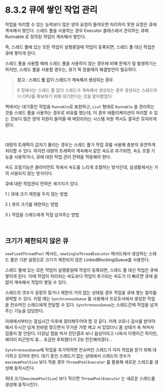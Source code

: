 # 8.3.2 큐에 쌓인 작업 관리

작업을 처리할 수 있는 능력보다 많은 양의 요청이 들어오면 처리하지 못한 요청은 큐에 계속해서 쌓인다. 스레드 풀을 사용하는 경우 Executor 클래스에서 관리하는 큐에 Runnable 로 정의된 작업이 계속해서 쌓인다. 

즉, 스레드 풀에 있는 모든 작업이 실행중일때 작업이 등록되면, 스레드 풀 대신 작업은 큐에 쌓이게 된다.

스레드 풀을 사용할 때에 스레드 풀을 사용하지 않는 경우에 비해 문제가 덜 발생하기는 하지만, 스레드 풀을 사용할 경우는, 큐가 꽉 찼을때의 해결방안이 필요하다.

> **참고 : 스레드 풀 없이 스레드가 계속해서 생성되는 경우**<br>
>
> 6 장에서는 스레드 풀 없이 스레드가 계속해서 생성되는 경우 생성되는 스레드마다 CPU를 확보하기 위해 대기한다는 것을 알아봤었다. 

책에서는 대기중인 작업을 `Runnable`로 표현하고, `List` 형태로 `Runnable` 을 관리하는 것을 스레드 풀을 사용하는 경우로 비유를 했는데, 이 경우 애플리케이션이 처리할 수 있는 것보다 많은 양의 자원이 들어올 때 메모리라는 시스템 자원 역시도 결국은 모자라게 된다.

<br>

대량의 트래픽이 갑자기 몰리는 경우는 스레드 풀가 작업 큐를 사용해 충분히 유연하게 처리할 수 있다. 하지만 대량의 트래픽이 계속해서 같은 속도로 추가되면, 속도 조절 기능을 사용하거나, 큐에 대한 작업 관리 전략을 적용해야 한다.<br>

속도 조절기능은 클라이언트 측에서 속도를 느리게 조절하는 방식인데, 실생활에서는 거의 사용되지 않는 방식이다.<br>

큐에 대한 작업관리 전략은 세가지가 있다. <br>

1 ) 큐에 크기 제한을 두지 않는 방법 <br>

2 ) 큐의 크기를 제한하는 방법 <br>

3 ) 작업을 스레드에게 직접 넘겨주는 방법 <br>

<br>

## 크기가 제한되지 않은 큐

`newFixedThreadPool` 메서드, `newSingleThreadExecutor` 메서드에서 생성하는 스레드 풀은 기본 설정으로 크기가 제한되지 않은 LinkedBlockingQueue를 사용한다. 

스레드 풀에 있는 모든 작업이 실행중일때 작업이 등록되면, 스레드 풀 대신 작업은 큐에 쌓이게 된다. 이때 작업이 처리되는 속도보다 작업이 추가되는 속도가 더 빠르면 큐에 끝없이 계속해서 작업이 쌓일 수 있다.<br>

스레드의 갯수가 굉장히 많거나 제한이 거의 없는 상태일 경우 작업을 큐에 쌓는 절차를 생략할 수 있다. 이럴 때는 `SynchronousQueue` 를 사용해서 프로듀서에서 생성한 작업을 컨슈머인 스레드에게 전달할 수 있다. `SynchronousQueue`는 스레드간에 작업을 넘겨주는 기능을 담당한다.<br>

아래에서부터는 점심시간 이후에 정리해두어야 할 것 같다. 어제 코로나 검사를 받아야 해서 두시간 넘게 찬바람 맞으면서 무거운 가방 메고 서 있었더니 몸 상태가 축 쳐져서 집중이 잘 안된다. 더강남 앱을 켜서 진단결과 보니 음성이라고 나와서 다행이긴 하지만, 왜이리 피곤한지 휴... 조금만 후퇴했다가 2보 전진해야겠다...

`SynchronousQueue`에 작업을 추가하려면 컨슈머인 스레드가 이미 작업을 받기 위해 대기하고 있어야 한다. 대기 중인 스레드가 없는 상태에서 스레드의 갯수가 `maximumPoolSize` 보다 적을 경우 `ThreadPoolExecutor` 를 활용해 새로운 스레드를 생성해 동작시킨다.<br>

최대 크기(`maximumPoolSize`) 보다 작으면 `ThreadPoolExecutor` 는 새로운 스레드를 생성해 동작시킨다.